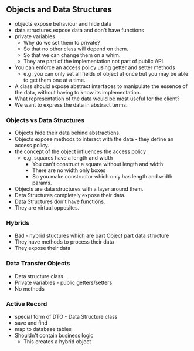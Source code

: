 ## Objects and Data Structures

- objects expose behaviour and hide data
- data structures expose data and don't have functions
- private variables
  - Why do we set them to private?
  - So that no other class will depend on them.
  - So that we can change them on a whim.
  - They are part of the implementation not part of public API.
- You can enforce an access policy using getter and setter methods
  - e.g. you can only set all fields of object at once but you may be able to get them one at a time. 
- A class should expose abstract interfaces to manipulate the essence of the data, without having to know its implementation.
- What representation of the data would be most useful for the client?
- We want to express the data in abstract terms.

### Objects vs Data Structures
- Objects hide their data behind abstractions.
- Objects expose methods to interact with the data - they define an access policy.
- the concept of the object influences the access policy
  - e.g. squares have a length and width
    - You can't construct a square without length and width
    - There are no width only boxes 
    - So you make constructor which only has length and width params. 
- Objects are data structures with a layer around them.
- Data Structures completely expose their data.
- Data Structures don't have functions.
- They are virtual opposites.

### Hybrids
- Bad - hybrid stuctures which are part Object part data structure
- They have methods to process their data
- They expose their data

### Data Transfer Objects
- Data structure class
- Private variables - public getters/setters
- No methods

### Active Record
- special form of DTO - Data Structure class
- save and find
- map to database tables
- Shouldn't contain business logic
  - This creates a hybrid object